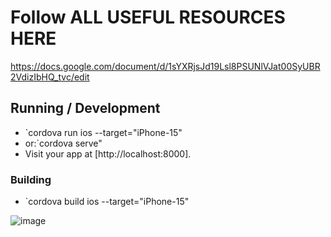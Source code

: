 # Follow ALL USEFUL RESOURCES HERE
https://docs.google.com/document/d/1sYXRjsJd19Lsl8PSUNlVJat00SyUBR2VdizIbHQ_tvc/edit  

## Running / Development

* `cordova run ios --target="iPhone-15"
* or:`cordova serve"
* Visit your app at [http://localhost:8000].

### Building

* `cordova build ios --target="iPhone-15"
  

![image](https://github.com/user-attachments/assets/c6ec1acb-d58d-460b-8573-bc00de48017b)

